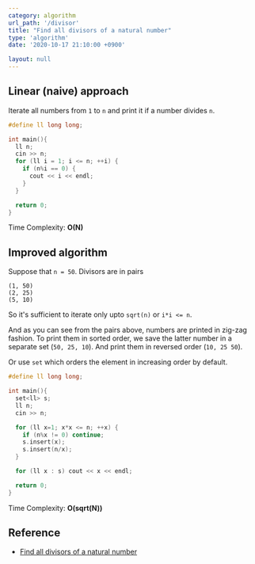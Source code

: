 ```yaml
---
category: algorithm
url_path: '/divisor'
title: "Find all divisors of a natural number"
type: 'algorithm'
date: '2020-10-17 21:10:00 +0900'

layout: null
---
```


## Linear (naive) approach

Iterate all numbers from `1` to `n` and print it if a number divides `n`.

```cpp
#define ll long long;

int main(){
  ll n;
  cin >> n;
  for (ll i = 1; i <= n; ++i) {
    if (n%i == 0) {
      cout << i << endl;
    }
  }

  return 0;
}
```

Time Complexity: **O(N)**

## Improved algorithm

Suppose that `n = 50`. Divisors are in pairs

```
(1, 50)
(2, 25)
(5, 10)
```

So it's sufficient to iterate only upto `sqrt(n)` or `i*i <= n`.

And as you can see from the pairs above, numbers are printed in zig-zag fashion. 
To print them in sorted order, we save the latter number in a separate set (`50, 25, 10`). 
And print them in reversed order (`10, 25 50`).

Or use `set` which orders the element in increasing order by default.

```cpp
#define ll long long;

int main(){
  set<ll> s;
  ll n;
  cin >> n;

  for (ll x=1; x*x <= n; ++x) {
    if (n%x != 0) continue;
    s.insert(x);
    s.insert(n/x);
  }

  for (ll x : s) cout << x << endl;

  return 0;
}
```

Time Complexity: **O(sqrt(N))**

## Reference
- [Find all divisors of a natural number](https://www.geeksforgeeks.org/find-divisors-natural-number-set-1/)
